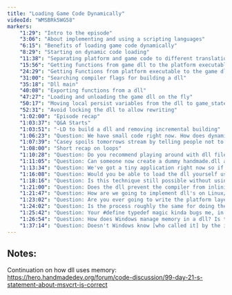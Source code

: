 ```yaml
---
title: "Loading Game Code Dynamically"
videoId: "WMSBRk5WG58"
markers:
    "1:29": "Intro to the episode"
    "3:06": "About implementing and using a scripting languages"
    "6:15": "Benefits of loading game code dynamically"
    "8:29": "Starting on dynamic code loading"
    "11:38": "Separating platform and game code to different translation units"
    "15:56": "Getting functions from game dll to the platform executable"
    "24:29": "Getting Functions from platform executable to the game dll"
    "31:00": "Searching compiler flags for building a dll"
    "35:18": "Dll main"
    "40:08": "Exporting functions from a dll"
    "47:27": "Loading and unloading the game dll on the fly"
    "50:17": "Moving local persist variables from the dll to game_state"
    "52:31": "Avoid locking the dll to allow rewriting"
    "1:02:00": "Episode recap"
    "1:03:37": "Q&A Starts"
    "1:03:51": "-LD to build a dll and removing incremental building"
    "1:06:23": "Question: We have small code right now. How does dynamic linking and compiling to an exe work with huge games that are multiple gigs?"
    "1:07:39": "Casey spoils tomorrows stream by telling people not to spoil it"
    "1:08:00": "Short recap on loops"
    "1:10:28": "Question: Do you recommend playing around with dll files, or are they mainly used in specific cases?"
    "1:11:05": "Question: Can someone now create a dummy handmade.dll and use it to intercept the GameUpdateAndRender function to get a pointer to game memory and change stuff. Is security something you will cover in a later stream?"
    "1:13:34": "Question: We've got a tiny application right now so if code takes minutes to compile, how are we going to do what we just did?"
    "1:16:08": "Question: Would you be able to load the dll yourself using ReadFile() and implement getProcAddress() as well, assuming there's an easy way to make the memory executable like mmap()"
    "1:18:16": "Question: Is this technique still possible without using passing of the large memory blob between the dll and the exe?"
    "1:21:00": "Question: Does the dll prevent the compiler from inlining?"
    "1:21:47": "Question: How are we going to implement dll's on Linux/Mac?"
    "1:23:02": "Question: Are you ever going to write the platform layers for other platforms on the stream in the far future?"
    "1:24:02": "Question: Is the process roughly the same for doing the Linux equivalent of sharing libraries?"
    "1:25:42": "Question: Your #define typedef magic kinda bugs me, in that it hides the arguments/return type away from the implementation. How much of a win is having the signature in one place?"
    "1:26:54": "Question: How does Windows manage memory in a dll? Is there a dll process page? Where are variables made/the statics stored? How is heap managed when allocated from a dll?"
    "1:37:14": "Question: Doesn't Windows know [who called it] by the instruction pointers leading up to the VirtualAlloc() call?"
---
```



## Notes:

Continuation on how dll uses memory: https://hero.handmadedev.org/forum/code-discussion/99-day-21-s-statement-about-msvcrt-is-correct
